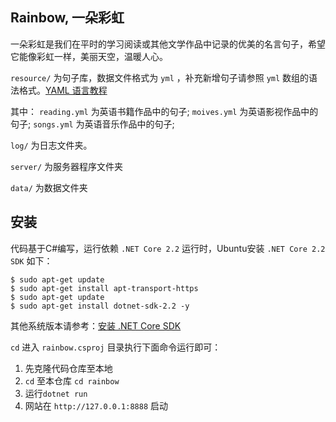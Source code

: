 
## Rainbow, 一朵彩虹

一朵彩虹是我们在平时的学习阅读或其他文学作品中记录的优美的名言句子，希望它能像彩虹一样，美丽天空，温暖人心。

`resource/` 为句子库，数据文件格式为 `yml` ，补充新增句子请参照 `yml` 数组的语法格式。[YAML 语言教程](https://www.ruanyifeng.com/blog/2016/07/yaml.html)

其中：
`reading.yml` 为英语书籍作品中的句子;
`moives.yml` 为英语影视作品中的句子;
`songs.yml` 为英语音乐作品中的句子;

`log/` 为日志文件夹。

`server/` 为服务器程序文件夹

`data/` 为数据文件夹


## 安装


代码基于C#编写，运行依赖 `.NET Core 2.2` 运行时，Ubuntu安装 `.NET Core 2.2 SDK` 如下：

``` 
$ sudo apt-get update
$ sudo apt-get install apt-transport-https
$ sudo apt-get update
$ sudo apt-get install dotnet-sdk-2.2 -y
```

其他系统版本请参考：[安装 .NET Core SDK](https://docs.microsoft.com/zh-cn/dotnet/core/install/sdk?pivots=os-linux)


`cd` 进入 `rainbow.csproj` 目录执行下面命令运行即可：

1. 先克隆代码仓库至本地
2. `cd` 至本仓库 `cd rainbow`
3. 运行`dotnet run`
4. 网站在 `http://127.0.0.1:8888` 启动
